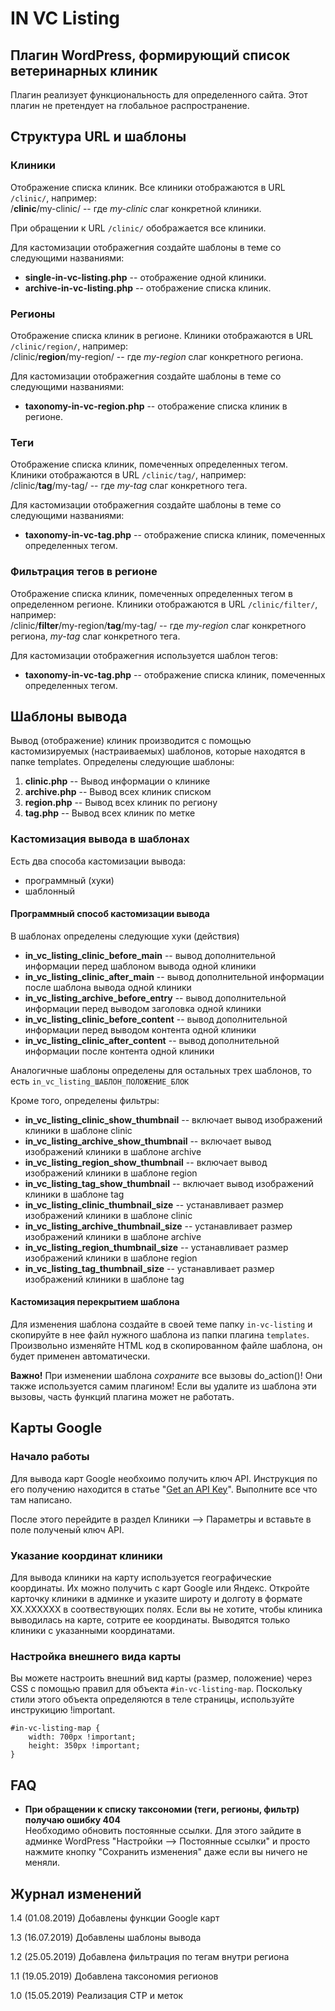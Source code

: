 # IN VC Listing

## Плагин WordPress, формирующий список ветеринарных клиник
Плагин реализует функциональность для определенного сайта.
Этот плагин не претендует на глобальное распространение.

## Структура URL и шаблоны

### Клиники
Отображение списка клиник. 
Все клиники отображаются в URL ```/clinic/```, например:  
/**clinic**/my-clinic/ -- где _my-clinic_ слаг конкретной клиники.

При обращении к URL ```/clinic/``` обображается все клиники.

Для кастомизации отображегния создайте шаблоны в теме со следующими названиями:
* **single-in-vc-listing.php** -- отображение одной клиники.
* **archive-in-vc-listing.php** -- отображение списка клиник.

### Регионы
Отображение списка клиник в регионе. 
Клиники отображаются в URL ```/clinic/region/```, например:  
/clinic/**region**/my-region/ -- где _my-region_ слаг конкретного региона.

Для кастомизации отображегния создайте шаблоны в теме со следующими названиями:
* **taxonomy-in-vc-region.php** -- отображение списка клиник в регионе.

### Теги
Отображение списка клиник, помеченных определенных тегом. 
Клиники отображаются в URL ```/clinic/tag/```, например:  
/clinic/**tag**/my-tag/ -- где _my-tag_ слаг конкретного тега.

Для кастомизации отображегния создайте шаблоны в теме со следующими названиями:
* **taxonomy-in-vc-tag.php** -- отображение списка клиник, помеченных определенных тегом.

### Фильтрация тегов в регионе
Отображение списка клиник, помеченных определенных тегом в определенном регионе. 
Клиники отображаются в URL ```/clinic/filter/```, например:  
/clinic/**filter**/my-region/**tag**/my-tag/ -- где _my-region_ слаг конкретного региона,  _my-tag_ слаг конкретного тега.

Для кастомизации отображегния используется шаблон тегов:
* **taxonomy-in-vc-tag.php** -- отображение списка клиник, помеченных определенных тегом.

## Шаблоны вывода
Вывод (отображение) клиник производится с помощью кастомизируемых (настраиваемых) шаблонов, 
которые находятся в папке templates. Определены следующие шаблоны:
1. **clinic.php** -- Вывод информации о клинике
2. **archive.php** -- Вывод всех клиник списком
3. **region.php** -- Вывод всех клиник по региону
4. **tag.php** -- Вывод всех клиник по метке

### Кастомизация вывода в шаблонах
Есть два способа кастомизации вывода: 
* программный (хуки)
* шаблонный

#### Программный способ кастомизации вывода
В шаблонах определены следующие хуки (действия)
* **in_vc_listing_clinic_before_main** -- вывод дополнительной информации перед шаблоном вывода одной клиники 
* **in_vc_listing_clinic_after_main** -- вывод дополнительной информации после шаблона вывода одной клиники 
* **in_vc_listing_archive_before_entry** -- вывод дополнительной информации перед выводом заголовка одной клиники
* **in_vc_listing_clinic_before_content** -- вывод дополнительной информации перед выводом контента одной клиники
* **in_vc_listing_clinic_after_content** -- вывод дополнительной информации после контента одной клиники

Аналогичные шаблоны определены для остальных трех шаблонов, то есть
```in_vc_listing_ШАБЛОН_ПОЛОЖЕНИЕ_БЛОК```

Кроме того, определены фильтры:
* **in_vc_listing_clinic_show_thumbnail** -- включает вывод изображений клиники в шаблоне clinic
* **in_vc_listing_archive_show_thumbnail** -- включает вывод изображений клиники в шаблоне archive
* **in_vc_listing_region_show_thumbnail** -- включает вывод изображений клиники в шаблоне region
* **in_vc_listing_tag_show_thumbnail** -- включает вывод изображений клиники в шаблоне tag
* **in_vc_listing_clinic_thumbnail_size** -- устанавливает размер изображений клиники в шаблоне clinic
* **in_vc_listing_archive_thumbnail_size** -- устанавливает размер изображений клиники в шаблоне archive
* **in_vc_listing_region_thumbnail_size** -- устанавливает размер изображений клиники в шаблоне region
* **in_vc_listing_tag_thumbnail_size** -- устанавливает размер изображений клиники в шаблоне tag

#### Кастомизация перекрытием шаблона
Для изменения шаблона создайте в своей теме папку ```in-vc-listing``` и скопируйте в нее файл нужного шаблона 
из папки плагина ```templates```. Произвольно изменяйте HTML код в скопированном файле шаблона, 
он будет применен автоматически.

**Важно!** При изменении шаблона _сохраните_ все вызовы do_action()! Они также используется самим плагином! 
Если вы удалите из шаблона эти вызовы, часть функций плагина может не работать.

## Карты Google

### Начало работы
Для вывода карт Google необхоимо получить ключ API. Инструкция по его получению находится 
в статье "[Get an API Key](https://developers.google.com/maps/documentation/embed/get-api-key)".
Выполните все что там написано.

После этого перейдите в раздел Клиники --> Параметры и вставьте в поле полученый ключ API.

### Указание координат клиники 
Для вывода клиники на карту используется географические координаты. Их можно получить с карт Google или Яндекс.
Откройте карточку клиники в админке и указите широту и долготу в формате XX.XXXXXX в соотвествующих полях.
Если вы не хотите, чтобы клиника выводилась на карте, сотрите ее координаты. 
Выводятся только клиники с указанными координатами. 

### Настройка внешнего вида карты
Вы можете настроить внешний вид карты (размер, положение) через CSS с помощью правил для объекта
```#in-vc-listing-map```. Поскольку стили этого объекта определяются в теле страницы, используйте инструкицию !important.

```
#in-vc-listing-map {
	width: 700px !important;
	height: 350px !important;
}
``` 


## FAQ
* **При обращении к списку таксономии (теги, регионы, фильтр) получаю ошибку 404**  
Необходимо обновить постоянные ссылки. Для этого зайдите в админке WordPress "Настройки --> Постоянные ссылки"
и просто нажмите кнопку "Сохранить изменения" даже если вы ничего не меняли.

## Журнал изменений
1.4 (01.08.2019)	Добавлены функции Google карт

1.3 (16.07.2019)	Добавлены шаблоны вывода

1.2 (25.05.2019)	Добавлена фильтрация по тегам внутри региона

1.1 (19.05.2019)	Добавлена таксономия регионов

1.0 (15.05.2019)	Реализация CTP и меток

